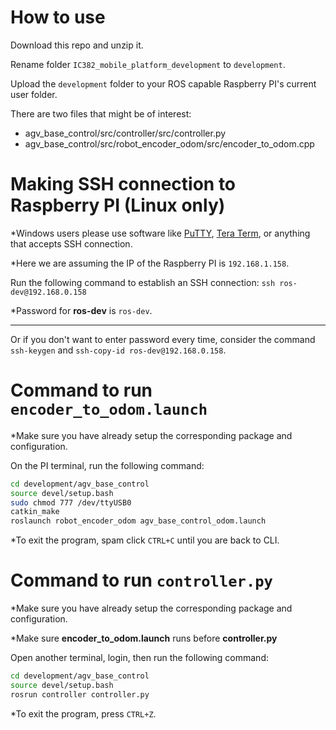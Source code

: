 # How to use

Download this repo and unzip it.

Rename folder `IC382_mobile_platform_development` to `development`.

Upload the `development` folder to your ROS capable Raspberry PI's current user folder.

There are two files that might be of interest:
 - agv_base_control/src/controller/src/controller.py
 - agv_base_control/src/robot_encoder_odom/src/encoder_to_odom.cpp

# Making SSH connection to Raspberry PI (Linux only)

*Windows users please use software like [PuTTY](https://www.putty.org/), [Tera Term](https://teratermproject.github.io/index-en.html), or anything that accepts SSH connection.

*Here we are assuming the IP of the Raspberry PI is `192.168.1.158`.

Run the following command to establish an SSH connection:
`ssh ros-dev@192.168.0.158`

*Password for **ros-dev** is `ros-dev`.

---

Or if you don't want to enter password every time, consider the command `ssh-keygen` and `ssh-copy-id ros-dev@192.168.0.158`.

# Command to run `encoder_to_odom.launch`

*Make sure you have already setup the corresponding package and configuration.

On the PI terminal, run the following command:
```bash
cd development/agv_base_control
source devel/setup.bash
sudo chmod 777 /dev/ttyUSB0
catkin_make
roslaunch robot_encoder_odom agv_base_control_odom.launch
```

*To exit the program, spam click `CTRL+C` until you are back to CLI.

# Command to run `controller.py`

*Make sure you have already setup the corresponding package and configuration.

*Make sure **encoder_to_odom.launch** runs before **controller.py**

Open another terminal, login, then run the following command:
```bash
cd development/agv_base_control
source devel/setup.bash
rosrun controller controller.py
```

*To exit the program, press `CTRL+Z`.